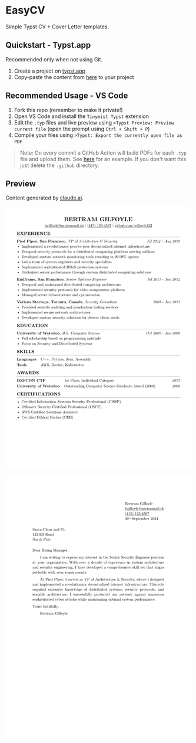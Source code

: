 # EasyCV

Simple Typst CV + Cover Letter templates.

## Quickstart - Typst.app

Recommended only when not using Git.

1. Create a project on [typst.app](https://typst.app/)
2. Copy-paste the content from [here](/CV.typ) to your project

## Recommended Usage - VS Code

1. Fork this repo (remember to make it private!)
2. Open VS Code and install the `Tinymist Typst` extension
3. Edit the `.typ` files and live preview using `>Typst Preview: Preview current file` (open the prompt using `Ctrl + Shift + P`)
4. Compile your files using `>Typst: Export the currently open file as PDF`

> Note: On every commit a GitHub Action will build PDFs for each `.typ` file and upload them. See [here](https://github.com/nikulpatel3141/EasyCV/actions/runs/11593443428) for an example. If you don't want this just delete the `.github` directory.

## Preview

Content generated by [claude.ai](https://claude.ai/).

![CV](/assets/samples/CV.png)

![Cover Letter](/assets/samples/Cover_Letter.png)
